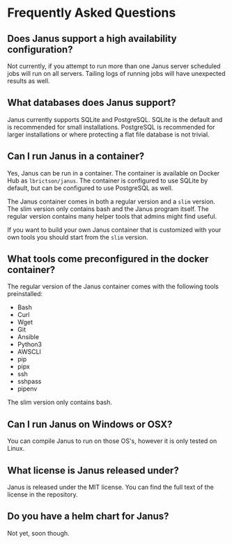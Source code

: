 # Frequently Asked Questions

## Does Janus support a high availability configuration?

Not currently, if you attempt to run more than one Janus server scheduled jobs will run on all servers. Tailing logs of 
running jobs will have unexpected results as well.

## What databases does Janus support?

Janus currently supports SQLite and PostgreSQL.  SQLite is the default and is recommended for small installations.  PostgreSQL
is recommended for larger installations or where protecting a flat file database is not trivial.

## Can I run Janus in a container?

Yes, Janus can be run in a container.  The container is available on Docker Hub as `lbrictson/janus`.  The container is
configured to use SQLite by default, but can be configured to use PostgreSQL as well.

The Janus container comes in both a regular version and a `slim` version.  The slim version only contains bash and the Janus program itself.
The regular version contains many helper tools that admins might find useful.

If you want to build your own Janus container that is customized with your own tools you should start from the `slim` version.

## What tools come preconfigured in the docker container?

The regular version of the Janus container comes with the following tools preinstalled:
- Bash
- Curl
- Wget
- Git
- Ansible
- Python3
- AWSCLI
- pip
- pipx
- ssh
- sshpass
- pipenv

The slim version only contains bash.

## Can I run Janus on Windows or OSX?

You can compile Janus to run on those OS's, however it is only tested on Linux.

## What license is Janus released under?

Janus is released under the MIT license.  You can find the full text of the license in the repository.

## Do you have a helm chart for Janus?

Not yet, soon though.